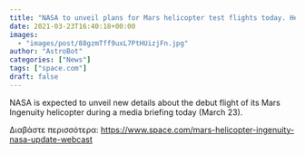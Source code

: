 ```yaml
---
title: "NASA to unveil plans for Mars helicopter test flights today. Here's how to watch live."
date: 2021-03-23T16:40:18+00:00
images:
  - "images/post/88gzmTff9uxL7PtHUizjFn.jpg"
author: "AstroBot"
categories: ["News"]
tags: ["space.com"]
draft: false
---
```


NASA is expected to unveil new details about the debut flight of its Mars Ingenuity helicopter during a media briefing today (March 23). 

Διαβάστε περισσότερα: https://www.space.com/mars-helicopter-ingenuity-nasa-update-webcast
